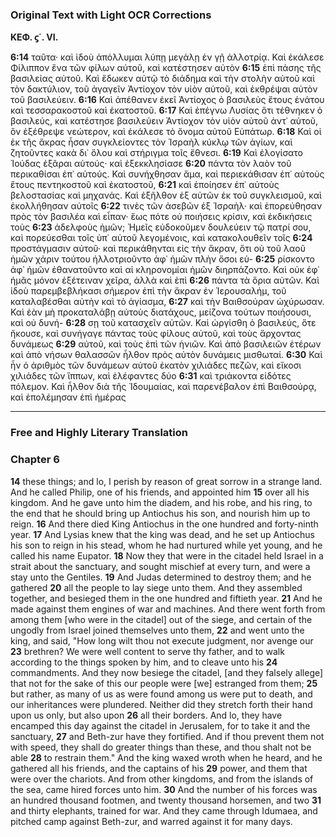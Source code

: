 ### Original Text with Light OCR Corrections

**ΚΕΦ. ϛ΄. VI.**

**6:14** ταῦτα· καὶ ἰδοὺ ἀπόλλυμαι λύπῃ μεγάλῃ ἐν γῇ ἀλλοτρίᾳ. Καὶ ἐκάλεσε Φίλιππον ἕνα τῶν φίλων αὐτοῦ, καὶ κατέστησεν αὐτὸν
**6:15** ἐπὶ πάσης τῆς βασιλείας αὐτοῦ. Καὶ ἔδωκεν αὐτῷ τὸ διάδημα καὶ τὴν στολὴν αὐτοῦ καὶ τὸν δακτύλιον, τοῦ ἀγαγεῖν Ἀντίοχον τὸν υἱὸν αὐτοῦ, καὶ ἐκθρέψαι αὐτὸν τοῦ βασιλεύειν.
**6:16** Καὶ ἀπέθανεν ἐκεῖ Ἀντίοχος ὁ βασιλεὺς ἔτους ἐνάτου καὶ τεσσαρακοστοῦ καὶ ἑκατοστοῦ.
**6:17** Καὶ ἐπέγνω Λυσίας ὅτι τέθνηκεν ὁ βασιλεύς, καὶ κατέστησε βασιλεύειν Ἀντίοχον τὸν υἱὸν αὐτοῦ ἀντ᾿ αὐτοῦ, ὃν ἐξέθρεψε νεώτερον, καὶ ἐκάλεσε τὸ ὄνομα αὐτοῦ Εὐπάτωρ.
**6:18** Καὶ οἱ ἐκ τῆς ἄκρας ἦσαν συγκλείοντες τὸν Ἰσραὴλ κύκλῳ τῶν ἁγίων, καὶ ζητοῦντες κακὰ δι᾿ ὅλου καὶ στήριγμα τοῖς ἔθνεσι.
**6:19** Καὶ ἐλογίσατο Ἰούδας ἐξᾶραι αὐτούς· καὶ ἐξεκκλησίασε
**6:20** πάντα τὸν λαὸν τοῦ περικαθίσαι ἐπ᾿ αὐτούς. Καὶ συνήχθησαν ἅμα, καὶ περιεκάθισαν ἐπ᾿ αὐτοὺς ἔτους πεντηκοστοῦ καὶ ἑκατοστοῦ,
**6:21** καὶ ἐποίησεν ἐπ᾿ αὐτοὺς βελοστασίας καὶ μηχανάς. Καὶ ἐξῆλθον ἐξ αὐτῶν ἐκ τοῦ συγκλεισμοῦ, καὶ ἐκολλήθησαν αὐτοῖς
**6:22** τινὲς τῶν ἀσεβῶν ἐξ Ἰσραὴλ· καὶ ἐπορεύθησαν πρὸς τὸν βασιλέα καὶ εἶπαν· ἕως πότε οὐ ποιήσεις κρίσιν, καὶ ἐκδικήσεις τοὺς
**6:23** ἀδελφοὺς ἡμῶν; Ἡμεῖς εὐδοκοῦμεν δουλεύειν τῷ πατρί σου, καὶ πορεύεσθαι τοῖς ὑπ᾿ αὐτοῦ λεγομένοις, καὶ κατακολουθεῖν τοῖς
**6:24** προστάγμασιν αὐτοῦ· καὶ περικάθηνται εἰς τὴν ἄκραν, ὅτι οὐ τοῦ λαοῦ ἡμῶν χάριν τούτου ἠλλοτριοῦντο ἀφ᾿ ἡμῶν πλὴν ὅσοι εὑ-
**6:25** ρίσκοντο ἀφ᾿ ἡμῶν ἐθανατοῦντο καὶ αἱ κληρονομίαι ἡμῶν διηρπάζοντο. Καὶ οὐκ ἐφ᾿ ἡμᾶς μόνον ἐξέτειναν χεῖρα, ἀλλὰ καὶ ἐπὶ
**6:26** πάντα τὰ ὅρια αὐτῶν. Καὶ ἰδοὺ παρεμβεβλήκασι σήμερον ἐπὶ τὴν ἄκραν ἐν Ἱερουσαλήμ, τοῦ καταλαβέσθαι αὐτὴν καὶ τὸ ἁγίασμα,
**6:27** καὶ τὴν Βαιθσούραν ὠχύρωσαν. Καὶ ἐὰν μὴ προκαταλάβῃ αὐτοὺς διατάχους, μείζονα τούτων ποιήσουσι, καὶ οὐ δυνή-
**6:28** σῃ τοῦ κατασχεῖν αὐτῶν. Καὶ ὠργίσθη ὁ βασιλεύς, ὅτε ἤκουσε, καὶ συνήγαγε πάντας τοὺς φίλους αὐτοῦ, καὶ τοὺς ἄρχοντας δυνάμεως
**6:29** αὐτοῦ, καὶ τοὺς ἐπὶ τῶν ἡνιῶν. Καὶ ἀπὸ βασιλειῶν ἑτέρων καὶ ἀπὸ νήσων θαλασσῶν ἦλθον πρὸς αὐτὸν δυνάμεις μισθωταί.
**6:30** Καὶ ἦν ὁ ἀριθμὸς τῶν δυνάμεων αὐτοῦ ἑκατὸν χιλιάδες πεζῶν, καὶ εἴκοσι χιλιάδες τῶν ἵππων, καὶ ἐλέφαντες δύο
**6:31** καὶ τριάκοντα εἰδότες πόλεμον. Καὶ ἦλθον διὰ τῆς Ἰδουμαίας, καὶ παρενέβαλον ἐπὶ Βαιθσούρᾳ, καὶ ἐπολέμησαν ἐπὶ ἡμέρας

---

### Free and Highly Literary Translation

### Chapter 6

**14** these things; and lo, I perish by reason of great sorrow in a strange land. And he called Philip, one of his friends, and appointed him
**15** over all his kingdom. And he gave unto him the diadem, and his robe, and his ring, to the end that he should bring up Antiochus his son, and nourish him up to reign.
**16** And there died King Antiochus in the one hundred and forty-ninth year.
**17** And Lysias knew that the king was dead, and he set up Antiochus his son to reign in his stead, whom he had nurtured while yet young, and he called his name Eupator.
**18** Now they that were in the citadel held Israel in a strait about the sanctuary, and sought mischief at every turn, and were a stay unto the Gentiles.
**19** And Judas determined to destroy them; and he gathered
**20** all the people to lay siege unto them. And they assembled together, and besieged them in the one hundred and fiftieth year.
**21** And he made against them engines of war and machines. And there went forth from among them [who were in the citadel] out of the siege, and certain of the ungodly from Israel joined themselves unto them,
**22** and went unto the king, and said, "How long wilt thou not execute judgment, nor avenge our
**23** brethren? We were well content to serve thy father, and to walk according to the things spoken by him, and to cleave unto his
**24** commandments. And they now besiege the citadel, [and they falsely allege] that not for the sake of this our people were [we] estranged from them;
**25** but rather, as many of us as were found among us were put to death, and our inheritances were plundered. Neither did they stretch forth their hand upon us only, but also upon
**26** all their borders. And lo, they have encamped this day against the citadel in Jerusalem, for to take it and the sanctuary,
**27** and Beth-zur have they fortified. And if thou prevent them not with speed, they shall do greater things than these, and thou shalt not be able
**28** to restrain them." And the king waxed wroth when he heard, and he gathered all his friends, and the captains of his
**29** power, and them that were over the chariots. And from other kingdoms, and from the islands of the sea, came hired forces unto him.
**30** And the number of his forces was an hundred thousand footmen, and twenty thousand horsemen, and two
**31** and thirty elephants, trained for war. And they came through Idumaea, and pitched camp against Beth-zur, and warred against it for many days.